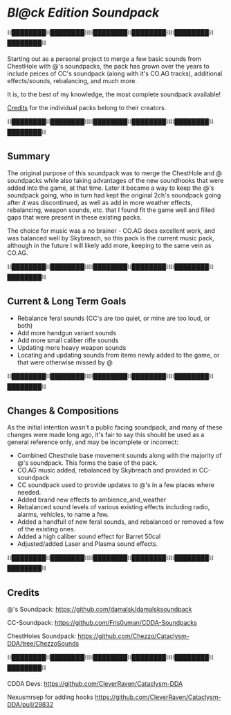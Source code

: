 # ***Bl@ck Edition Soundpack***

⛓████████⛓████████⛓⛓████████⛓████████⛓⛓████████⛓████████⛓

Starting out as a personal project to merge a few basic sounds from ChestHole with @'s soundpacks, the pack has grown over the years to include peices of CC's soundpack (along with it's CO.AG tracks), additional effects/sounds, rebalancing, and much more. 


It is, to the best of my knowledge, the most complete soundpack available!

[Credits](#credits) for the individual packs belong to their creators.  

⛓████████⛓████████⛓⛓████████⛓████████⛓⛓████████⛓████████⛓


## Summary

The original purpose of this soundpack was to merge the ChestHole and @ soundpacks while also taking advantages of the new soundhooks that were added into the game, at that time.
Later it became a way to keep the @'s soundpack going, who in turn had kept the original 2ch's soundpack going after *it* was discontinued, as well as add in more weather effects, rebalancing, weapon sounds, etc. that I found fit the game well and filled gaps that were present in these existing packs.

The choice for music was a no brainer - CO.AG does excellent work, and was balanced well by Skybreach, so this pack is the current music pack, although in the future I will likely add more, keeping to the same vein as CO.AG.

⛓████████⛓████████⛓⛓████████⛓████████⛓⛓████████⛓████████⛓

## Current & Long Term Goals 

- Rebalance feral sounds (CC's are too quiet, or mine are too loud, or both)
- Add more handgun variant sounds
- Add more small caliber rifle sounds
- Updating more heavy weapon sounds
- Locating and updating sounds from items newly added to the game, or that were otherwise missed by @

⛓████████⛓████████⛓⛓████████⛓████████⛓⛓████████⛓████████⛓


## Changes & Compositions

As the initial intention wasn't a public facing soundpack, and many of these changes were made long ago, it's fair to say this should be used as a general reference only, and may be incomplete or incorrect:

- Combined Chesthole base movement sounds along with the majority of @'s soundpack. This forms the base of the pack.
- CO.AG music added, rebalanced by Skybreach and provided in CC-soundpack
- CC soundpack used to provide updates to @'s in a few places where needed.
- Added brand new effects to ambience_and_weather
- Rebalanced sound levels of various existing effects including radio, alarms, vehicles, to name a few.
- Added a handfull of new feral sounds, and rebalanced or removed a few of the existing ones.
- Added a high caliber sound effect for Barret 50cal
- Adjusted/added Laser and Plasma sound effects.
  
⛓████████⛓████████⛓⛓████████⛓████████⛓⛓████████⛓████████⛓

## Credits

@'s Soundpack: https://github.com/damalsk/damalsksoundpack

CC-Soundpack: https://github.com/Fris0uman/CDDA-Soundpacks

ChestHoles Soundpack: https://github.com/Chezzo/Cataclysm-DDA/tree/ChezzoSounds

⛓████████⛓████████⛓⛓████████⛓████████⛓⛓████████⛓████████⛓

CDDA Devs: https://github.com/CleverRaven/Cataclysm-DDA

Nexusmrsep for adding hooks https://github.com/CleverRaven/Cataclysm-DDA/pull/29832



